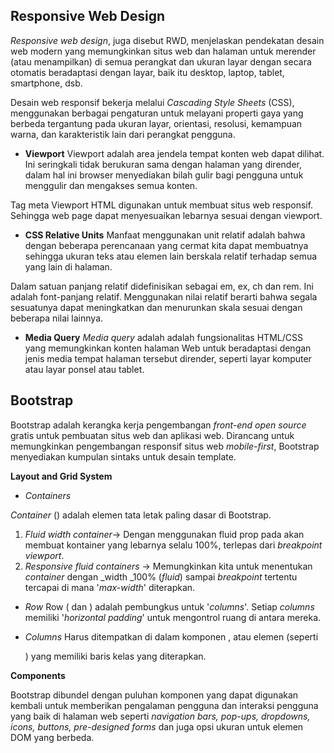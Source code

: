 ## Responsive Web Design
_Responsive web design_, juga disebut RWD, menjelaskan pendekatan desain web modern yang memungkinkan situs web dan halaman untuk merender (atau menampilkan) di semua perangkat dan ukuran layar dengan secara otomatis beradaptasi dengan layar, baik itu desktop, laptop, tablet, smartphone, dsb.

Desain web responsif bekerja melalui _Cascading Style Sheets_ (CSS), menggunakan berbagai pengaturan untuk melayani properti gaya yang berbeda tergantung pada ukuran layar, orientasi, resolusi, kemampuan warna, dan karakteristik lain dari perangkat pengguna.

- **Viewport**
Viewport adalah area jendela tempat konten web dapat dilihat. Ini seringkali tidak berukuran sama dengan halaman yang dirender, dalam hal ini browser menyediakan bilah gulir bagi pengguna untuk menggulir dan mengakses semua konten. 

Tag meta Viewport HTML  digunakan untuk membuat situs web responsif. Sehingga web page dapat menyesuaikan lebarnya sesuai dengan viewport.

- **CSS Relative Units**
Manfaat menggunakan unit relatif adalah bahwa dengan beberapa perencanaan yang cermat kita dapat membuatnya sehingga ukuran teks atau elemen lain berskala relatif terhadap semua yang lain di halaman.

Dalam satuan panjang relatif didefinisikan sebagai em, ex, ch dan rem. Ini adalah font-panjang relatif. Menggunakan nilai relatif berarti bahwa segala sesuatunya dapat meningkatkan dan menurunkan skala sesuai dengan beberapa nilai lainnya.

- **Media Query**
_Media query_ adalah adalah fungsionalitas HTML/CSS yang memungkinkan konten halaman Web untuk beradaptasi dengan jenis media tempat halaman tersebut dirender, seperti layar komputer atau layar ponsel atau tablet.

## Bootstrap
Bootstrap adalah kerangka kerja pengembangan _front-end open source_ gratis untuk pembuatan situs web dan aplikasi web. Dirancang untuk memungkinkan pengembangan responsif situs web _mobile-first_, Bootstrap menyediakan kumpulan sintaks untuk desain template.

**Layout and Grid System**

- _Containers_

_Container_ (<b-container>) adalah elemen tata letak paling dasar di Bootstrap.

1. _Fluid width container_-> Dengan menggunakan fluid prop pada <b-container> akan membuat kontainer yang lebarnya selalu 100%, terlepas dari _breakpoint viewport_.
2. _Responsive fluid containers_ -> Memungkinkan kita untuk menentukan _container_ dengan _width _100% (_fluid_) sampai _breakpoint_ tertentu tercapai di mana '_max-width_' diterapkan.

- _Row_
Row (<b-row> dan <b-form-row>) adalah pembungkus untuk '_columns_'. Setiap _columns_ memiliki '_horizontal padding_' untuk mengontrol ruang di antara mereka.

- _Columns_
<b-col> Harus ditempatkan di dalam komponen <b-row>, atau elemen (seperti <div>) yang memiliki baris kelas yang diterapkan.

**Components**

Bootstrap dibundel dengan puluhan komponen yang dapat digunakan kembali untuk memberikan pengalaman pengguna dan interaksi pengguna yang baik di halaman web seperti _navigation bars, pop-ups, dropdowns, icons, buttons, pre-designed forms_ dan juga opsi ukuran untuk elemen DOM yang berbeda.